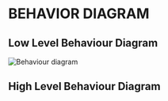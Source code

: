# BEHAVIOR DIAGRAM
## Low Level Behaviour Diagram

![Behaviour diagram](https://user-images.githubusercontent.com/98867749/153440871-5f5c192d-43c6-4dc7-84a5-e6a1a3e22537.jpg)

## High Level Behaviour Diagram


